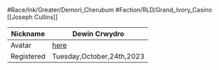 #Race/Ink/Greater/Demori_Cherubum
#Faction/RLD/Grand_Ivory_Casino 
[[Joseph Cullins]]

| Nickname   | Dewin Crwydro                                                                                                                                                                                                            |
| ---------- | ------------------------------------------------------------------------------------------------------------------------------------------------------------------------------------------------------------------------ |
| Avatar     | [here](https://cdn.discordapp.com/attachments/1057346025246957720/1166428963187478548/tumblr_p6vikm19sh1wxl7n2o1_12802.jpg?ex=654a74a0&is=6537ffa0&hm=1d974faf3b4426a6bfbfb1e3c6cc0d2fa0a94a4720e2f1c227bc631a0c439ed9&) |
| Registered | Tuesday,October,24th,2023                                                                                                                                                                                                |
